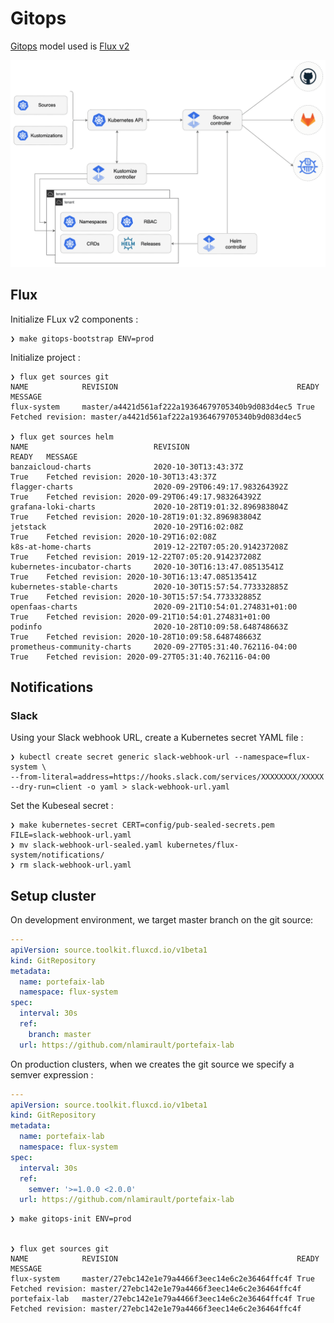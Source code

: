 # Gitops

[Gitops](https://www.weave.works/technologies/gitops/) model used is [Flux v2](https://toolkit.fluxcd.io/)

![overview](../img/gitops-toolkit.png)

## Flux

Initialize FLux v2 components :

```shell
❯ make gitops-bootstrap ENV=prod
```

Initialize project :

```shell
❯ flux get sources git
NAME         	REVISION                                       	READY	MESSAGE
flux-system  	master/a4421d561af222a19364679705340b9d083d4ec5	True 	Fetched revision: master/a4421d561af222a19364679705340b9d083d4ec5

❯ flux get sources helm
NAME                            REVISION                                READY   MESSAGE
banzaicloud-charts              2020-10-30T13:43:37Z                    True    Fetched revision: 2020-10-30T13:43:37Z
flagger-charts                  2020-09-29T06:49:17.983264392Z          True    Fetched revision: 2020-09-29T06:49:17.983264392Z
grafana-loki-charts             2020-10-28T19:01:32.896983804Z          True    Fetched revision: 2020-10-28T19:01:32.896983804Z
jetstack                        2020-10-29T16:02:08Z                    True    Fetched revision: 2020-10-29T16:02:08Z
k8s-at-home-charts              2019-12-22T07:05:20.914237208Z          True    Fetched revision: 2019-12-22T07:05:20.914237208Z
kubernetes-incubator-charts     2020-10-30T16:13:47.08513541Z           True    Fetched revision: 2020-10-30T16:13:47.08513541Z
kubernetes-stable-charts        2020-10-30T15:57:54.773332885Z          True    Fetched revision: 2020-10-30T15:57:54.773332885Z
openfaas-charts                 2020-09-21T10:54:01.274831+01:00        True    Fetched revision: 2020-09-21T10:54:01.274831+01:00
podinfo                         2020-10-28T10:09:58.648748663Z          True    Fetched revision: 2020-10-28T10:09:58.648748663Z
prometheus-community-charts     2020-09-27T05:31:40.762116-04:00        True    Fetched revision: 2020-09-27T05:31:40.762116-04:00
```

## Notifications

### Slack

Using your Slack webhook URL, create a Kubernetes secret YAML file :

```
❯ kubectl create secret generic slack-webhook-url --namespace=flux-system \
--from-literal=address=https://hooks.slack.com/services/XXXXXXXX/XXXXX --dry-run=client -o yaml > slack-webhook-url.yaml
```

Set the Kubeseal secret :

```
❯ make kubernetes-secret CERT=config/pub-sealed-secrets.pem FILE=slack-webhook-url.yaml
❯ mv slack-webhook-url-sealed.yaml kubernetes/flux-system/notifications/
❯ rm slack-webhook-url.yaml
```

## Setup cluster

On development environment, we target master branch on the git source:

```yaml
---
apiVersion: source.toolkit.fluxcd.io/v1beta1
kind: GitRepository
metadata:
  name: portefaix-lab
  namespace: flux-system
spec:
  interval: 30s
  ref:
    branch: master
  url: https://github.com/nlamirault/portefaix-lab
```

On production clusters, when we creates the git source we specify a semver
expression :

```yaml
---
apiVersion: source.toolkit.fluxcd.io/v1beta1
kind: GitRepository
metadata:
  name: portefaix-lab
  namespace: flux-system
spec:
  interval: 30s
  ref:
    semver: '>=1.0.0 <2.0.0'
  url: https://github.com/nlamirault/portefaix-lab
```

```shell
❯ make gitops-init ENV=prod


❯ flux get sources git
NAME            REVISION                                        READY   MESSAGE
flux-system     master/27ebc142e1e79a4466f3eec14e6c2e36464ffc4f True    Fetched revision: master/27ebc142e1e79a4466f3eec14e6c2e36464ffc4f
portefaix-lab   master/27ebc142e1e79a4466f3eec14e6c2e36464ffc4f True    Fetched revision: master/27ebc142e1e79a4466f3eec14e6c2e36464ffc4f
```

